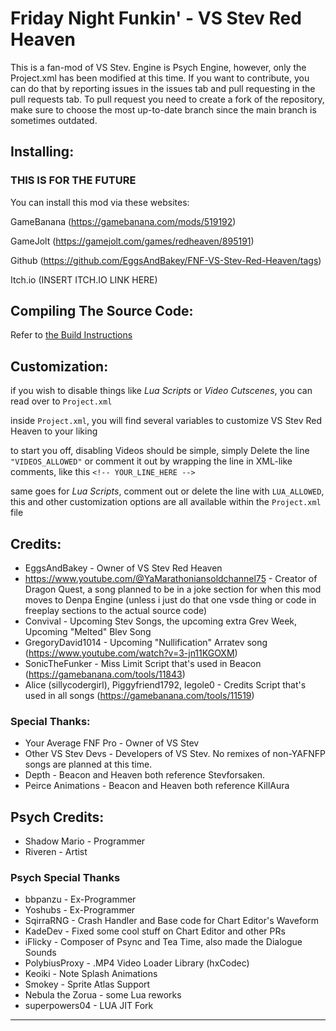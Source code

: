 # Friday Night Funkin' - VS Stev Red Heaven
This is a fan-mod of VS Stev.
Engine is Psych Engine, however, only the Project.xml has been modified at this time.
If you want to contribute, you can do that by reporting issues in the issues tab and pull requesting in the pull requests tab. To pull request you need to create a fork of the repository, make sure to choose the most up-to-date branch since the main branch is sometimes outdated.

## Installing:
### THIS IS FOR THE FUTURE

You can install this mod via these websites:

GameBanana (https://gamebanana.com/mods/519192)

GameJolt (https://gamejolt.com/games/redheaven/895191)

Github (https://github.com/EggsAndBakey/FNF-VS-Stev-Red-Heaven/tags)

Itch.io (INSERT ITCH.IO LINK HERE)

## Compiling The Source Code:

Refer to [the Build Instructions](./BUILDING.md)

## Customization:

if you wish to disable things like *Lua Scripts* or *Video Cutscenes*, you can read over to `Project.xml`

inside `Project.xml`, you will find several variables to customize VS Stev Red Heaven to your liking

to start you off, disabling Videos should be simple, simply Delete the line `"VIDEOS_ALLOWED"` or comment it out by wrapping the line in XML-like comments, like this `<!-- YOUR_LINE_HERE -->`

same goes for *Lua Scripts*, comment out or delete the line with `LUA_ALLOWED`, this and other customization options are all available within the `Project.xml` file

## Credits:
* EggsAndBakey - Owner of VS Stev Red Heaven
* https://www.youtube.com/@YaMarathoniansoldchannel75 - Creator of Dragon Quest, a song planned to be in a joke section for when this mod moves to Denpa Engine (unless i just do that one vsde thing or code in freeplay sections to the actual source code)
* Convival - Upcoming Stev Songs, the upcoming extra Grev Week, Upcoming "Melted" Blev Song
* GregoryDavid1014 - Upcoming "Nullification" Arratev song (https://www.youtube.com/watch?v=3-jn11KGOXM)
* SonicTheFunker - Miss Limit Script that's used in Beacon (https://gamebanana.com/tools/11843)
* Alice (sillycodergirl), Piggyfriend1792, legole0 - Credits Script that's used in all songs (https://gamebanana.com/tools/11519)

### Special Thanks:
* Your Average FNF Pro - Owner of VS Stev
* Other VS Stev Devs - Developers of VS Stev. No remixes of non-YAFNFP songs are planned at this time.
* Depth - Beacon and Heaven both reference Stevforsaken.
* Peirce Animations - Beacon and Heaven both reference KillAura

## Psych Credits:
* Shadow Mario - Programmer
* Riveren - Artist

### Psych Special Thanks
* bbpanzu - Ex-Programmer
* Yoshubs - Ex-Programmer
* SqirraRNG - Crash Handler and Base code for Chart Editor's Waveform
* KadeDev - Fixed some cool stuff on Chart Editor and other PRs
* iFlicky - Composer of Psync and Tea Time, also made the Dialogue Sounds
* PolybiusProxy - .MP4 Video Loader Library (hxCodec)
* Keoiki - Note Splash Animations
* Smokey - Sprite Atlas Support
* Nebula the Zorua - some Lua reworks
* superpowers04 - LUA JIT Fork
_____________________________________
